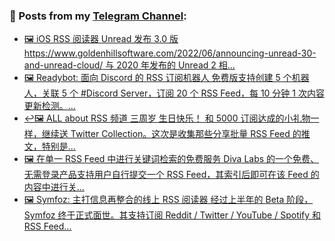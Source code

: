 ### 📰 Posts from my [Telegram Channel](https://t.me/s/aboutrss):
<!-- BLOG-POST-LIST:START -->
- [🖼 iOS RSS 阅读器 Unread 发布 3.0 版 https://www.goldenhillsoftware.com/2022/06/announcing-unread-30-and-unread-cloud/ 与 2020 年发布的 Unread 2 相...](https://t.me/aboutrss/1232)
- [🖼 Readybot: 面向 Discord 的 RSS 订阅机器人 免费版支持创建 5 个机器人，关联 5 个 #Discord Server，订阅 20 个 RSS Feed，每 10 分钟 1 次内容更新检测。...](https://t.me/aboutrss/1231)
- [↩️🖼 ALL about RSS 频道 三周岁 生日快乐！ 和 5000 订阅达成的小礼物一样，继续送 Twitter Collection。这次是收集那些分享批量 RSS Feed 的推文，特别是...](https://t.me/aboutrss/1230)
- [🖼 在单一 RSS Feed 中进行关键词检索的免费服务 Diva Labs 的一个免费、无需登录产品支持用户自行提交一个 RSS Feed，其索引后即可在该 Feed 的内容中进行关...](https://t.me/aboutrss/1229)
- [🖼 Symfoz: 主打信息再整合的线上 RSS 阅读器 经过上半年的 Beta 阶段，Symfoz 终于正式面世。其支持订阅 Reddit / Twitter / YouTube / Spotify 和 RSS Feed...](https://t.me/aboutrss/1228)
<!-- BLOG-POST-LIST:END -->

<!--
**AboutRSS/AboutRSS** is a ✨ _special_ ✨ repository because its `README.md` (this file) appears on your GitHub profile.

Here are some ideas to get you started:

- 🔭 I’m currently working on ...
- 🌱 I’m currently learning ...
- 👯 I’m looking to collaborate on ...
- 🤔 I’m looking for help with ...
- 💬 Ask me about ...
- 📫 How to reach me: ...
- 😄 Pronouns: ...
- ⚡ Fun fact: ...
-->
